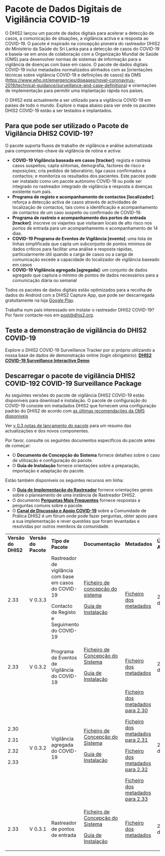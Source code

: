 # Pacote de Dados Digitais de Vigilância COVID-19

O DHIS2 lançou um pacote de dados digitais para acelerar a detecção de casos, a comunicação de situações, a vigilância activa e a resposta ao COVID-19. O pacote é inspirado na concepção pioneira do rastreador DHIS2 do Ministério da Saúde do Sri Lanka para a detecção de casos do COVID-19 e baseia-se em anos de colaboração com a Organização Mundial de Saúde (OMS) para desenvolver normas de sistemas de informação para a vigilância de doenças com base em casos. O pacote de dados digitais COVID-19 inclui metadados normalizados alinhados com as [orientações técnicas sobre vigilância COVID-19 e definições de casos] da OMS (https://www.who.int/emergencies/diseases/novel-coronavirus-2019/technical-guidance/surveillance-and-case-definitions) e orientações de implementação para permitir uma implantação rápida nos países.

O DHIS2 está actualmente a ser utilizado para a vigilância COVID-19 em países de todo o mundo. Explore o mapa abaixo para ver onde os pacotes DHIS2 COVID-19 estão a ser testados e implantados.


## Para que pode ser utilizado o Pacote de Vigilância DHIS2 COVID-19?

O pacote suporta fluxos de trabalho de vigilância e análise automatizada para componentes-chave da vigilância de rotina e activa:

*   **COVID-19 Vigilância baseada em casos [tracker]**: regista e rastreia casos suspeitos; capta sintomas, demografia, factores de risco e exposições; cria pedidos de laboratório; liga casos confirmados a contactos; e monitoriza os resultados dos pacientes. Este pacote pode ser instalado como um pacote autónomo COVID-19 ou pode ser integrado no rastreador integrado de vigilância e resposta a doenças existente num país.
*   **Programa de registo e acompanhamento de contactos [localizador]**: reforça a detecção activa de casos através de actividades de localização de contactos, tais como a identificação e acompanhamento de contactos de um caso suspeito ou confirmado de COVID-19.
*   **Programa de rastreio e acompanhamento dos portos de entrada [tracker]**: inscreve os viajantes que visitaram locais de alto risco nos portos de entrada para um acompanhamento e acompanhamento de 14 dias.
*   **COVID-19 Programa de Eventos de Vigilância [evento]**: uma lista de linhas simplificada que capta um subconjunto de pontos mínimos de dados críticos para facilitar uma análise e resposta rápidas, particularmente útil quando a carga de casos ou a carga de comunicação excede a capacidade do localizador de vigilância baseado em casos
*   **COVID-19 Vigilância agregada [agregada]**: um conjunto de dados agregado que captura o mínimo de pontos de dados necessários para a comunicação diária ou semanal

Todos os pacotes de dados digitais estão optimizados para a recolha de dados do Android com a DHIS2 Capture App, que pode ser descarregada gratuitamente na loja [Google Play](https://play.google.com/store/apps/details?id=com.dhis2&hl=en).

Trabalha num país interessado em instalar o rastreador DHIS2 COVID-19? Por favor contacte-nos em [post@dhis2.org](mailto:post@dhis2.org).


## Teste a demonstração de vigilância do DHIS2 COVID-19

Explore o DHIS2 COVID-19 Surveillance Tracker por si próprio utilizando a nossa base de dados de demonstração online (login obrigatório): **[DHIS2 COVID-19 Surveillance Interactive Demo](https://covid.dhis2.org/demo)**

## Descarregar o pacote de vigilância DHIS2 COVID-192 COVID-19 Surveillance Package

As seguintes versões do pacote de vigilância DHIS2 COVID-19 estão disponíveis para download e instalação. O pacote de configuração do COVID-19 consiste em metadados DHIS2 que fornecem uma configuração padrão do DHIS2 de acordo com [as últimas recomendações da OMS disponíveis](https://www.who.int/emergencies/diseases/novel-coronavirus-2019/technical-guidance/surveillance-and-case-definitions)

Ver [v 0.3 notas de lançamento do pacote](release-notes-v03.md) para um resumo das actualizações e dos novos componentes.

Por favor, consulte os seguintes documentos específicos do pacote antes de começar:

*   O **Documento de Concepção do Sistema** fornece detalhes sobre o caso de utilização e configuração do pacote.
*   O **Guia de Instalação** fornece orientações sobre a preparação, importação e adaptação do pacote.

Estão também disponíveis os seguintes recursos em linha:

*   O **[Guia de Implementação do Rastreador](https://docs.dhis2.org/master/en/dhis2_tracker_implementation_guide/target-audience.html)** fornece orientações gerais sobre o planeamento de uma instância de Rastreador DHIS2.
*   O documento **[Perguntas Mais Frequentes](https://community.dhis2.org/t/frequently-asked-questions-faq/38690)** fornece respostas a perguntas comuns sobre o pacote.
*   O **[Canal de Discussão e Apoio COVID-19](https://community.dhis2.org/c/implementation/covid-19/41)** sobre a Comunidade de Prática DHIS2 é um fórum onde pode fazer perguntas, obter apoio para a sua implementação e rever questões que foram levantadas e resolvidas por outros membros da comunidade.

<table style="margin-bottom:1em;">
  <tr>
   <td>
<strong>Versão do DHIS2</strong>
   </td>
   <td><strong>Versão do Pacote</strong>
   </td>
   <td><strong>Tipo de Pacote</strong>
   </td>
   <td><strong>Documentação</strong>
   </td>
   <td><strong>Metadados</strong>
   </td>
   <td><strong>Última Actualização</strong>
   </td>
  </tr>
  <tr>
   <td>2.33
   </td>
   <td>V 0.3.3
   </td>
   <td>Rastreador de vigilância com base em casos do COVID-19 
<p>
Contacto de Registo e Seguimento do COVID-19
   </td>
   <td><a href="https://docs.google.com/document/d/12-pex7VOMoRAnsiIcTLq0mTD6UTSfVBZWIX0vufIt6I/edit?usp=sharing">Ficheiro de concepção do sistema</a>
<p>
<a href="installation-guide-tracker">Guia de Instalação</a>
   </td>
   <td><a href="https://raw.githubusercontent.com/dhis2/metadata-package-development/work-in-progress/metadata/COVID19/COVID19_TRACKER_V1_DHIS2.33/metadata.json">Ficheiro dos metadados</a>
   </td>
   <td>27 de Março de 2020
   </td>
  </tr>
  <tr>
   <td>2.33
   </td>
   <td>V 0.3.2
   </td>
   <td>Programa de Eventos de Vigilância do COVID-19
   </td>
   <td><a href="https://docs.google.com/document/d/1_OxdOmlPouNmoXD6FUEFZAgaPQARKUdrq0h0Gco4ARw/edit">Ficheiro de Concepção do Sistema</a>
<p>
<a href="installation-guide-event">Guia de Instalação</a>
   </td>
   <td> <a href="https://raw.githubusercontent.com/dhis2/metadata-package-development/work-in-progress/metadata/COVID19_EVENT/COVID19_EVENT_TRACKER_V1_DHIS2.33/metadata.json">Ficheiro dos metadados</a>
   </td>
   <td>27 de Março de 2020
   </td>
  </tr>
  <tr>
   <td>2.30
<p>
2.31
<p>
2.32
<p>
2.33
   </td>
   <td>V 0.3.2
   </td>
   <td>Vigilância agregada do COVID-19
   </td>
   <td><a href="https://docs.google.com/document/d/1My2jVCAwPVA3j9m21xp0UCti--N8am9BXsYEjI7qn3I/edit#">Ficheiro de Concepção do Sistema</a>
<p>
<a href="installation-guide-aggregate">Guia de Instalação</a>
   </td>
   <td><a href="https://raw.githubusercontent.com/dhis2/metadata-package-development/work-in-progress/metadata/COVID19_AGG/COVID19_AGG_COMPLETE_V1_DHIS2.30/metadata.json">Ficheiro dos metadados para 2.30</a>
<p>
<a href="https://raw.githubusercontent.com/dhis2/metadata-package-development/work-in-progress/metadata/COVID19_AGG/COVID19_AGG_COMPLETE_V1_DHIS2.31/metadata.json">Ficheiro dos metadados para 2.31</a>
<p>
<a href="https://raw.githubusercontent.com/dhis2/metadata-package-development/work-in-progress/metadata/COVID19_AGG/COVID19_AGG_COMPLETE_V1_DHIS2.32/metadata.json">Ficheiro dos metadados para 2.32</a>
<p>
<a href="https://raw.githubusercontent.com/dhis2/metadata-package-development/work-in-progress/metadata/COVID19_AGG/COVID19_AGG_COMPLETE_V1_DHIS2.33/metadata.json">Ficheiro dos metadados para 2.33</a>
   </td>
   <td>27 de Março de 2020
   </td>
  </tr>
  <tr>
   <td>2.33
   </td>
   <td>V 0.3.1
   </td>
   <td>Rastreador de pontos de entrada
   </td>
   <td> <a href="https://drive.google.com/open?id=1PJ4iRJGmUBv6jF7hcACxt-dhd5JRpeBt0mKxgPBsmvc">Ficheiro de Concepção do Sistema</a>
<p>
<a href="installation-guide-tracker">Guia de Instalação</a>
   </td>
   <td><a href="https://raw.githubusercontent.com/dhis2/metadata-package-development/work-in-progress/metadata/COVID19_POE/COVID19_POE_TRACKER_V1_DHIS2.33/metadata.json">Ficheiro dos metadados</a>
   </td>
   <td>27 de Março de 2020
   </td>
  </tr>
</table>
